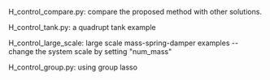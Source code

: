 H_control_compare.py: compare the proposed method with other solutions.

H_control_tank.py: a quadrupt tank example

H_control_large_scale: large scale mass-spring-damper examples -- change the system scale by setting "num_mass"

H_control_group.py: using group lasso
